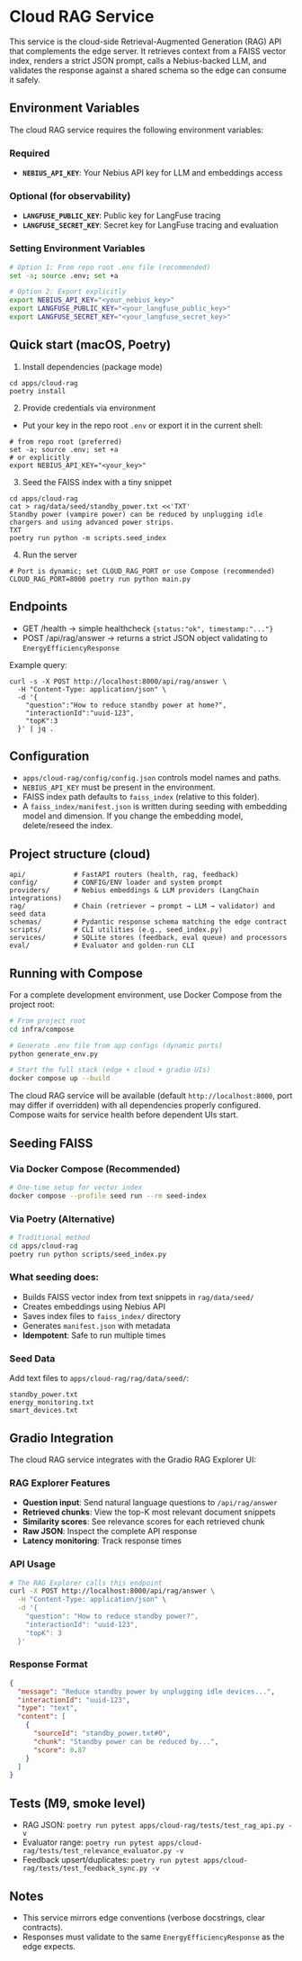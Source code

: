 # Cloud RAG Service

This service is the cloud-side Retrieval-Augmented Generation (RAG) API that complements the edge server. It retrieves context from a FAISS vector index, renders a strict JSON prompt, calls a Nebius-backed LLM, and validates the response against a shared schema so the edge can consume it safely.

## Environment Variables

The cloud RAG service requires the following environment variables:

### Required
- **`NEBIUS_API_KEY`**: Your Nebius API key for LLM and embeddings access

### Optional (for observability)
- **`LANGFUSE_PUBLIC_KEY`**: Public key for LangFuse tracing
- **`LANGFUSE_SECRET_KEY`**: Secret key for LangFuse tracing and evaluation

### Setting Environment Variables
```bash
# Option 1: From repo root .env file (recommended)
set -a; source .env; set +a

# Option 2: Export explicitly
export NEBIUS_API_KEY="<your_nebius_key>"
export LANGFUSE_PUBLIC_KEY="<your_langfuse_public_key>"
export LANGFUSE_SECRET_KEY="<your_langfuse_secret_key>"
```

## Quick start (macOS, Poetry)

1) Install dependencies (package mode)
```
cd apps/cloud-rag
poetry install
```

2) Provide credentials via environment
- Put your key in the repo root `.env` or export it in the current shell:
```
# from repo root (preferred)
set -a; source .env; set +a
# or explicitly
export NEBIUS_API_KEY="<your_key>"
```

3) Seed the FAISS index with a tiny snippet
```
cd apps/cloud-rag
cat > rag/data/seed/standby_power.txt <<'TXT'
Standby power (vampire power) can be reduced by unplugging idle chargers and using advanced power strips.
TXT
poetry run python -m scripts.seed_index
```

4) Run the server
```
# Port is dynamic; set CLOUD_RAG_PORT or use Compose (recommended)
CLOUD_RAG_PORT=8000 poetry run python main.py
```

## Endpoints
- GET /health → simple healthcheck `{status:"ok", timestamp:"..."}`
- POST /api/rag/answer → returns a strict JSON object validating to `EnergyEfficiencyResponse`

Example query:
```
curl -s -X POST http://localhost:8000/api/rag/answer \
  -H "Content-Type: application/json" \
  -d '{
    "question":"How to reduce standby power at home?",
    "interactionId":"uuid-123",
    "topK":3
  }' | jq .
```

## Configuration
- `apps/cloud-rag/config/config.json` controls model names and paths.
- `NEBIUS_API_KEY` must be present in the environment.
- FAISS index path defaults to `faiss_index` (relative to this folder).
- A `faiss_index/manifest.json` is written during seeding with embedding model and dimension. If you change the embedding model, delete/reseed the index.

## Project structure (cloud)
```
api/            # FastAPI routers (health, rag, feedback)
config/         # CONFIG/ENV loader and system prompt
providers/      # Nebius embeddings & LLM providers (LangChain integrations)
rag/            # Chain (retriever → prompt → LLM → validator) and seed data
schemas/        # Pydantic response schema matching the edge contract
scripts/        # CLI utilities (e.g., seed_index.py)
services/       # SQLite stores (feedback, eval queue) and processors
eval/           # Evaluator and golden-run CLI
```

## Running with Compose

For a complete development environment, use Docker Compose from the project root:

```bash
# From project root
cd infra/compose

# Generate .env file from app configs (dynamic ports)
python generate_env.py

# Start the full stack (edge + cloud + gradio UIs)
docker compose up --build
```

The cloud RAG service will be available (default `http://localhost:8000`, port may differ if overridden) with all dependencies properly configured. Compose waits for service health before dependent UIs start.

## Seeding FAISS

### Via Docker Compose (Recommended)
```bash
# One-time setup for vector index
docker compose --profile seed run --rm seed-index
```

### Via Poetry (Alternative)
```bash
# Traditional method
cd apps/cloud-rag
poetry run python scripts/seed_index.py
```

### What seeding does:
- Builds FAISS vector index from text snippets in `rag/data/seed/`
- Creates embeddings using Nebius API
- Saves index files to `faiss_index/` directory
- Generates `manifest.json` with metadata
- **Idempotent**: Safe to run multiple times

### Seed Data
Add text files to `apps/cloud-rag/rag/data/seed/`:
```
standby_power.txt
energy_monitoring.txt
smart_devices.txt
```

## Gradio Integration

The cloud RAG service integrates with the Gradio RAG Explorer UI:

### RAG Explorer Features
- **Question input**: Send natural language questions to `/api/rag/answer`
- **Retrieved chunks**: View the top-K most relevant document snippets
- **Similarity scores**: See relevance scores for each retrieved chunk
- **Raw JSON**: Inspect the complete API response
- **Latency monitoring**: Track response times

### API Usage
```bash
# The RAG Explorer calls this endpoint
curl -X POST http://localhost:8000/api/rag/answer \
  -H "Content-Type: application/json" \
  -d '{
    "question": "How to reduce standby power?",
    "interactionId": "uuid-123",
    "topK": 3
  }'
```

### Response Format
```json
{
  "message": "Reduce standby power by unplugging idle devices...",
  "interactionId": "uuid-123",
  "type": "text",
  "content": [
    {
      "sourceId": "standby_power.txt#0",
      "chunk": "Standby power can be reduced by...",
      "score": 0.87
    }
  ]
}
```

## Tests (M9, smoke level)
- RAG JSON: `poetry run pytest apps/cloud-rag/tests/test_rag_api.py -v`
- Evaluator range: `poetry run pytest apps/cloud-rag/tests/test_relevance_evaluator.py -v`
- Feedback upsert/duplicates: `poetry run pytest apps/cloud-rag/tests/test_feedback_sync.py -v`

## Notes
- This service mirrors edge conventions (verbose docstrings, clear contracts).
- Responses must validate to the same `EnergyEfficiencyResponse` as the edge expects.
